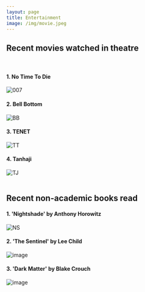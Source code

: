 ```yaml
---
layout: page
title: Entertainment
image: /img/movie.jpeg
---
```


## Recent movies watched in theatre  
&nbsp;  
#### 1. No Time To Die
![007](https://user-images.githubusercontent.com/50674138/146722800-a347af98-220e-454f-92f4-e9fd19154e52.png)<br/>

#### 2. Bell Bottom
![BB](https://user-images.githubusercontent.com/50674138/146722949-5f1a75b5-6db9-421f-bfe5-ed3dc2744b71.png)<br/>

#### 3. TENET
![TT](https://user-images.githubusercontent.com/50674138/146724622-3c929aee-c0d1-4600-836b-a001824f143f.png)

#### 4. Tanhaji
![TJ](https://user-images.githubusercontent.com/50674138/146723341-5663d99c-4b6f-4131-bb53-65205ae5f761.png)<br/>
<br/>
## Recent non-academic books read  

#### 1. 'Nightshade' by Anthony Horowitz
![NS](https://user-images.githubusercontent.com/50674138/146724383-bcda93da-408b-4d68-a40f-a0bbce2f3f24.png)<br/>

#### 2. 'The Sentinel' by Lee Child
![image](https://user-images.githubusercontent.com/50674138/146724766-e12964a2-445a-47ee-ab96-7a0f81a28607.png)<br/>

#### 3. 'Dark Matter' by Blake Crouch
![image](https://user-images.githubusercontent.com/50674138/146724870-570b28aa-1d70-4c97-9a48-c8f2c47782cd.png)<br/>
